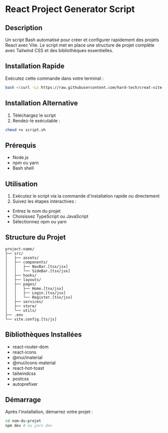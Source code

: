 # React Project Generator Script

## Description
Un script Bash automatisé pour créer et configurer rapidement des projets React avec Vite. Le script met en place une structure de projet complète avec Tailwind CSS et des bibliothèques essentielles.

## Installation Rapide

Exécutez cette commande dans votre terminal :
```bash
bash <(curl -Ls https://raw.githubusercontent.com/hard-tech/creat-vite-app/main/script.sh)
```

## Installation Alternative

1. Téléchargez le script
2. Rendez-le exécutable :
```bash
chmod +x script.sh
```

## Prérequis

- Node.js
- npm ou yarn
- Bash shell

## Utilisation

1. Exécutez le script via la commande d'installation rapide ou directement
2. Suivez les étapes interactives :
- Entrez le nom du projet
- Choisissez TypeScript ou JavaScript
- Sélectionnez npm ou yarn

## Structure du Projet

```
project-name/
├── src/
│   ├── assets/
│   ├── components/
│   │   ├── NavBar.[tsx/jsx]
│   │   └── SideBar.[tsx/jsx]
│   ├── hooks/
│   ├── layouts/
│   ├── pages/
│   │   ├── Home.[tsx/jsx]
│   │   ├── Login.[tsx/jsx]
│   │   └── Register.[tsx/jsx]
│   ├── services/
│   ├── store/
│   └── utils/
├── .env
└── vite.config.[ts/js]
```

## Bibliothèques Installées

- react-router-dom
- react-icons
- @mui/material
- @mui/icons-material
- react-hot-toast
- tailwindcss
- postcss
- autoprefixer

## Démarrage

Après l'installation, démarrez votre projet :
```bash
cd nom-du-projet
npm dev # ou yarn dev
```

